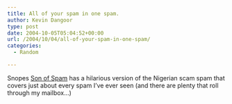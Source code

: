 ```yaml
---
title: All of your spam in one spam.
author: Kevin Dangoor
type: post
date: 2004-10-05T05:04:52+00:00
url: /2004/10/04/all-of-your-spam-in-one-spam/
categories:
  - Random

---
```

Snopes [Son of Spam][1] has a hilarious version of the Nigerian scam spam that covers just about every spam I&#8217;ve ever seen (and there are plenty that roll through my mailbox&#8230;)

 [1]: http://www.snopes.com/info/notes/sonspam.asp "Urban Legends Reference Pages: Notes (Son of Spam)"